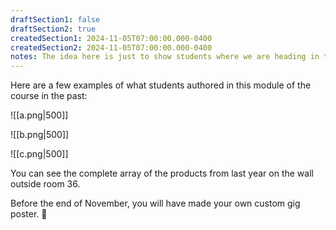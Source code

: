 ```yaml
---
draftSection1: false
draftSection2: true
createdSection1: 2024-11-05T07:00:00.000-0400
createdSection2: 2024-11-05T07:00:00.000-0400
notes: The idea here is just to show students where we are heading in this module. Encourage them to review the posters on the wall outside room 36 (actually, can take a "mini field-trip" over there to take a look).
---
```

Here are a few examples of what students authored in this module of the course in the past:

![[a.png|500]]

![[b.png|500]]

![[c.png|500]]

You can see the complete array of the products from last year on the wall outside room 36.

Before the end of November, you will have made your own custom gig poster. 💫

